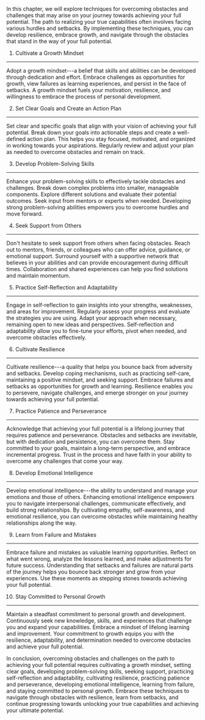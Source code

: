 
In this chapter, we will explore techniques for overcoming obstacles and challenges that may arise on your journey towards achieving your full potential. The path to realizing your true capabilities often involves facing various hurdles and setbacks. By implementing these techniques, you can develop resilience, embrace growth, and navigate through the obstacles that stand in the way of your full potential.

1. Cultivate a Growth Mindset
-----------------------------

Adopt a growth mindset---a belief that skills and abilities can be developed through dedication and effort. Embrace challenges as opportunities for growth, view failures as learning experiences, and persist in the face of setbacks. A growth mindset fuels your motivation, resilience, and willingness to embrace the process of personal development.

2. Set Clear Goals and Create an Action Plan
--------------------------------------------

Set clear and specific goals that align with your vision of achieving your full potential. Break down your goals into actionable steps and create a well-defined action plan. This helps you stay focused, motivated, and organized in working towards your aspirations. Regularly review and adjust your plan as needed to overcome obstacles and remain on track.

3. Develop Problem-Solving Skills
---------------------------------

Enhance your problem-solving skills to effectively tackle obstacles and challenges. Break down complex problems into smaller, manageable components. Explore different solutions and evaluate their potential outcomes. Seek input from mentors or experts when needed. Developing strong problem-solving abilities empowers you to overcome hurdles and move forward.

4. Seek Support from Others
---------------------------

Don't hesitate to seek support from others when facing obstacles. Reach out to mentors, friends, or colleagues who can offer advice, guidance, or emotional support. Surround yourself with a supportive network that believes in your abilities and can provide encouragement during difficult times. Collaboration and shared experiences can help you find solutions and maintain momentum.

5. Practice Self-Reflection and Adaptability
--------------------------------------------

Engage in self-reflection to gain insights into your strengths, weaknesses, and areas for improvement. Regularly assess your progress and evaluate the strategies you are using. Adapt your approach when necessary, remaining open to new ideas and perspectives. Self-reflection and adaptability allow you to fine-tune your efforts, pivot when needed, and overcome obstacles effectively.

6. Cultivate Resilience
-----------------------

Cultivate resilience---a quality that helps you bounce back from adversity and setbacks. Develop coping mechanisms, such as practicing self-care, maintaining a positive mindset, and seeking support. Embrace failures and setbacks as opportunities for growth and learning. Resilience enables you to persevere, navigate challenges, and emerge stronger on your journey towards achieving your full potential.

7. Practice Patience and Perseverance
-------------------------------------

Acknowledge that achieving your full potential is a lifelong journey that requires patience and perseverance. Obstacles and setbacks are inevitable, but with dedication and persistence, you can overcome them. Stay committed to your goals, maintain a long-term perspective, and embrace incremental progress. Trust in the process and have faith in your ability to overcome any challenges that come your way.

8. Develop Emotional Intelligence
---------------------------------

Develop emotional intelligence---the ability to understand and manage your emotions and those of others. Enhancing emotional intelligence empowers you to navigate interpersonal challenges, communicate effectively, and build strong relationships. By cultivating empathy, self-awareness, and emotional resilience, you can overcome obstacles while maintaining healthy relationships along the way.

9. Learn from Failure and Mistakes
----------------------------------

Embrace failure and mistakes as valuable learning opportunities. Reflect on what went wrong, analyze the lessons learned, and make adjustments for future success. Understanding that setbacks and failures are natural parts of the journey helps you bounce back stronger and grow from your experiences. Use these moments as stepping stones towards achieving your full potential.

10. Stay Committed to Personal Growth
-------------------------------------

Maintain a steadfast commitment to personal growth and development. Continuously seek new knowledge, skills, and experiences that challenge you and expand your capabilities. Embrace a mindset of lifelong learning and improvement. Your commitment to growth equips you with the resilience, adaptability, and determination needed to overcome obstacles and achieve your full potential.

In conclusion, overcoming obstacles and challenges on the path to achieving your full potential requires cultivating a growth mindset, setting clear goals, developing problem-solving skills, seeking support, practicing self-reflection and adaptability, cultivating resilience, practicing patience and perseverance, developing emotional intelligence, learning from failure, and staying committed to personal growth. Embrace these techniques to navigate through obstacles with resilience, learn from setbacks, and continue progressing towards unlocking your true capabilities and achieving your ultimate potential.

